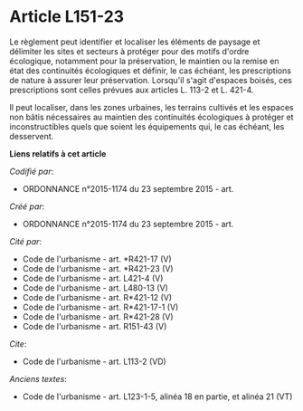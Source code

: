 # Article L151-23

Le règlement peut identifier et localiser les éléments de paysage et délimiter les sites et secteurs à protéger pour des
motifs d'ordre écologique, notamment pour la préservation, le maintien ou la remise en état des continuités écologiques et
définir, le cas échéant, les prescriptions de nature à assurer leur préservation. Lorsqu'il s'agit d'espaces boisés, ces
prescriptions sont celles prévues aux articles L. 113-2 et L. 421-4. 

Il peut localiser, dans les zones urbaines, les terrains cultivés et les espaces non bâtis nécessaires au maintien des
continuités écologiques à protéger et inconstructibles quels que soient les équipements qui, le cas échéant, les desservent.

**Liens relatifs à cet article**

_Codifié par_:

  - ORDONNANCE n°2015-1174 du 23 septembre 2015 - art.

_Créé par_:

  - ORDONNANCE n°2015-1174 du 23 septembre 2015 - art.

_Cité par_:

  - Code de l'urbanisme - art. *R421-17 (V)
  - Code de l'urbanisme - art. *R421-23 (V)
  - Code de l'urbanisme - art. L421-4 (V)
  - Code de l'urbanisme - art. L480-13 (V)
  - Code de l'urbanisme - art. R*421-12 (V)
  - Code de l'urbanisme - art. R*421-17-1 (V)
  - Code de l'urbanisme - art. R*421-28 (V)
  - Code de l'urbanisme - art. R151-43 (V)

_Cite_:

  - Code de l'urbanisme - art. L113-2 (VD)

_Anciens textes_:

  - Code de l'urbanisme - art. L123-1-5, alinéa 18 en partie, et alinéa 21 (VT)
